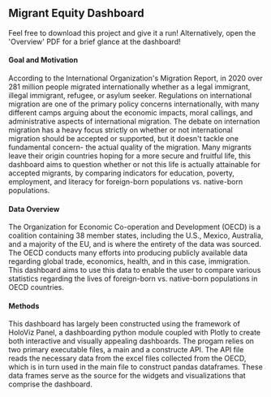 
## Migrant Equity Dashboard
Feel free to download this project and give it a run! Alternatively, open the 'Overview' PDF for a brief glance at the dashboard!

#### Goal and Motivation
According to the International Organization's Migration Report, in 2020 over 281 million people migrated internationally whether as a legal immigrant, illegal immigrant, refugee, or asylum seeker. Regulations on international migration are one of the primary policy concerns internationally, with many different camps arguing about the economic impacts, moral callings, and administrative aspects of international migration. The debate on internation migration has a heavy focus strictly on whether or not international migration should be accepted or supported, but it doesn't tackle one fundamental concern- the actual quality of the migration. Many migrants leave their origin countries hoping for a more secure and fruitful life, this dashboard aims to question whether or not this life is actually attainable for accepted migrants, by comparing indicators for education, poverty, employment, and literacy for foreign-born populations vs. native-born populations.

#### Data Overview
The Organization for Economic Co-operation and Development (OECD) is a coalition containing 38 member states, including the U.S., Mexico, Australia, and a majority of the EU, and is where the entirety of the data was sourced. The OECD conducts many efforts into producing publicly available data regarding global trade, economics, health, and in this case, immigration. This dashboard aims to use this data to enable the user to compare various statistics regarding the lives of foreign-born vs. native-born populations in OECD countries.

#### Methods
This dashboard has largely been constructed using the framework of HoloViz Panel, a dashboarding python module coupled with Plotly to create both interactive and visually appealing dashboards. The progam relies on two primary executable files, a main and a constructe API. The API file reads the necessary data from the excel files collected from the OECD, which is in turn used in the main file to construct pandas dataframes. These data frames serve as the source for the widgets and visualizations that comprise the dashboard.

